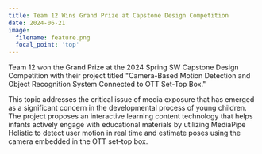 ```yaml
---
title: Team 12 Wins Grand Prize at Capstone Design Competition
date: 2024-06-21
image:
  filename: feature.png
  focal_point: 'top'
---
```


Team 12 won the Grand Prize at the 2024 Spring SW Capstone Design Competition with their project titled "Camera-Based Motion Detection and Object Recognition System Connected to OTT Set-Top Box."

<!--more-->

This topic addresses the critical issue of media exposure that has emerged as a significant concern in the developmental process of young children. The project proposes an interactive learning content technology that helps infants actively engage with educational materials by utilizing MediaPipe Holistic to detect user motion in real time and estimate poses using the camera embedded in the OTT set-top box.
